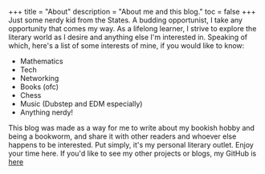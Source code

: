 +++
title = "About"
description = "About me and this blog."
toc = false
+++
Just some nerdy kid from the States. A budding opportunist, I take any opportunity that comes my way. As a lifelong learner, I strive to explore the literary world as I desire and anything else I'm interested in. Speaking of which, here's a list of some interests of mine, if you would like to know:
- Mathematics
- Tech
- Networking
- Books (ofc)
- Chess
- Music (Dubstep and EDM especially)
- Anything nerdy!

This blog was made as a way for me to write about my bookish hobby and being a bookworm, and share it with other readers and whoever else happens to be interested. Put simply, it's my personal literary outlet. Enjoy your time here.
If you'd like to see my other projects or blogs, my GitHub is [here](https://github.com/th3hat3d)
